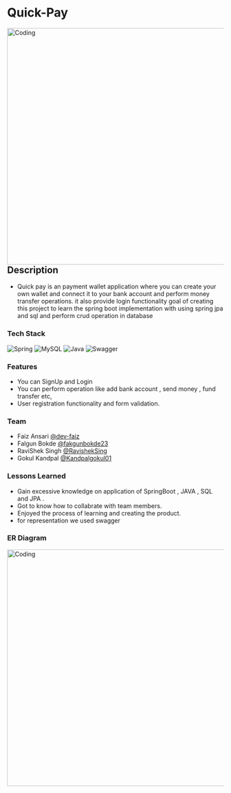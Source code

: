 # Quick-Pay 


<img align="left" alt="Coding" width="550" src="https://github.com/Dev-faiz/assorted-bead-1357/blob/main/QuickPay.png">

## Description

- Quick pay is an payment wallet application where you can create your own wallet and connect it to your bank account and perform money transfer operations. it also provide login functionality goal of creating this project to learn the spring boot implementation with using spring jpa and sql and perform crud operation in database 


### Tech Stack


![Spring](https://img.shields.io/badge/spring-%236DB33F.svg?style=for-the-badge&logo=spring&logoColor=white)
![MySQL](https://img.shields.io/badge/mysql-%2300f.svg?style=for-the-badge&logo=mysql&logoColor=white)
![Java](https://img.shields.io/badge/java-%23ED8B00.svg?style=for-the-badge&logo=java&logoColor=white)
![Swagger](https://img.shields.io/badge/-Swagger-%23Clojure?style=for-the-badge&logo=swagger&logoColor=white)


### Features 
- You can SignUp and Login
- You can perform operation like add bank account , send money , fund transfer etc, 
- User registration functionality and form validation.

### Team 

- Faiz Ansari      [@dev-faiz]( https://github.com/dev-faiz)
- Falgun Bokde     [@fakgunbokde23](https://github.com/falgunbokde23)                                                 
- RaviShek Singh   [@RavishekSing](https://github.com/RavishekSingh)
- Gokul Kandpal    [@Kandpalgokul01](https://github.com/Kandpalgokul01)

### Lessons Learned

- Gain excessive knowledge on application of SpringBoot , JAVA , SQL and JPA .
- Got to know how to collabrate with team members.
- Enjoyed the process of learning and creating the product.
- for representation we used swagger

### ER Diagram
<img align="left" alt="Coding" width="550" src="https://github.com/Dev-faiz/assorted-bead-1357/blob/main/Screenshot%20(30).png">



